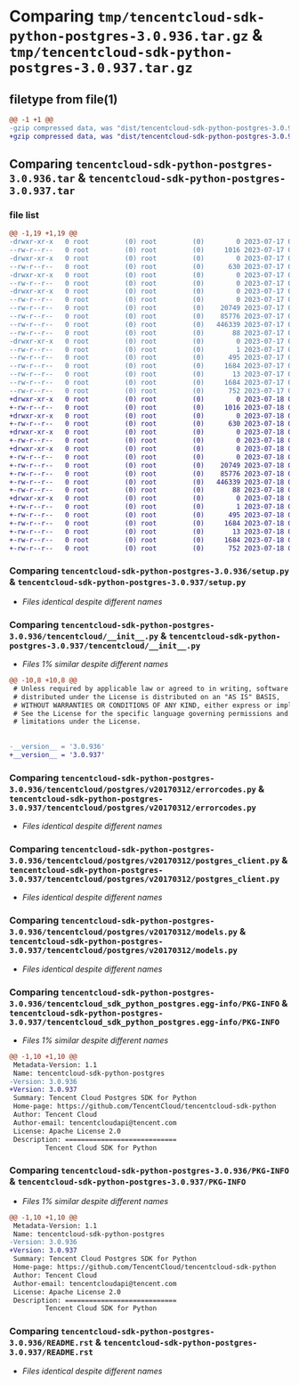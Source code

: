 # Comparing `tmp/tencentcloud-sdk-python-postgres-3.0.936.tar.gz` & `tmp/tencentcloud-sdk-python-postgres-3.0.937.tar.gz`

## filetype from file(1)

```diff
@@ -1 +1 @@
-gzip compressed data, was "dist/tencentcloud-sdk-python-postgres-3.0.936.tar", last modified: Mon Jul 17 00:32:41 2023, max compression
+gzip compressed data, was "dist/tencentcloud-sdk-python-postgres-3.0.937.tar", last modified: Tue Jul 18 00:28:45 2023, max compression
```

## Comparing `tencentcloud-sdk-python-postgres-3.0.936.tar` & `tencentcloud-sdk-python-postgres-3.0.937.tar`

### file list

```diff
@@ -1,19 +1,19 @@
-drwxr-xr-x   0 root         (0) root         (0)        0 2023-07-17 00:32:41.000000 tencentcloud-sdk-python-postgres-3.0.936/
--rw-r--r--   0 root         (0) root         (0)     1016 2023-07-17 00:32:41.000000 tencentcloud-sdk-python-postgres-3.0.936/setup.py
-drwxr-xr-x   0 root         (0) root         (0)        0 2023-07-17 00:32:41.000000 tencentcloud-sdk-python-postgres-3.0.936/tencentcloud/
--rw-r--r--   0 root         (0) root         (0)      630 2023-07-17 00:32:41.000000 tencentcloud-sdk-python-postgres-3.0.936/tencentcloud/__init__.py
-drwxr-xr-x   0 root         (0) root         (0)        0 2023-07-17 00:32:41.000000 tencentcloud-sdk-python-postgres-3.0.936/tencentcloud/postgres/
--rw-r--r--   0 root         (0) root         (0)        0 2023-07-17 00:32:41.000000 tencentcloud-sdk-python-postgres-3.0.936/tencentcloud/postgres/__init__.py
-drwxr-xr-x   0 root         (0) root         (0)        0 2023-07-17 00:32:41.000000 tencentcloud-sdk-python-postgres-3.0.936/tencentcloud/postgres/v20170312/
--rw-r--r--   0 root         (0) root         (0)        0 2023-07-17 00:32:41.000000 tencentcloud-sdk-python-postgres-3.0.936/tencentcloud/postgres/v20170312/__init__.py
--rw-r--r--   0 root         (0) root         (0)    20749 2023-07-17 00:32:41.000000 tencentcloud-sdk-python-postgres-3.0.936/tencentcloud/postgres/v20170312/errorcodes.py
--rw-r--r--   0 root         (0) root         (0)    85776 2023-07-17 00:32:41.000000 tencentcloud-sdk-python-postgres-3.0.936/tencentcloud/postgres/v20170312/postgres_client.py
--rw-r--r--   0 root         (0) root         (0)   446339 2023-07-17 00:32:41.000000 tencentcloud-sdk-python-postgres-3.0.936/tencentcloud/postgres/v20170312/models.py
--rw-r--r--   0 root         (0) root         (0)       88 2023-07-17 00:32:41.000000 tencentcloud-sdk-python-postgres-3.0.936/setup.cfg
-drwxr-xr-x   0 root         (0) root         (0)        0 2023-07-17 00:32:41.000000 tencentcloud-sdk-python-postgres-3.0.936/tencentcloud_sdk_python_postgres.egg-info/
--rw-r--r--   0 root         (0) root         (0)        1 2023-07-17 00:32:41.000000 tencentcloud-sdk-python-postgres-3.0.936/tencentcloud_sdk_python_postgres.egg-info/dependency_links.txt
--rw-r--r--   0 root         (0) root         (0)      495 2023-07-17 00:32:41.000000 tencentcloud-sdk-python-postgres-3.0.936/tencentcloud_sdk_python_postgres.egg-info/SOURCES.txt
--rw-r--r--   0 root         (0) root         (0)     1684 2023-07-17 00:32:41.000000 tencentcloud-sdk-python-postgres-3.0.936/tencentcloud_sdk_python_postgres.egg-info/PKG-INFO
--rw-r--r--   0 root         (0) root         (0)       13 2023-07-17 00:32:41.000000 tencentcloud-sdk-python-postgres-3.0.936/tencentcloud_sdk_python_postgres.egg-info/top_level.txt
--rw-r--r--   0 root         (0) root         (0)     1684 2023-07-17 00:32:41.000000 tencentcloud-sdk-python-postgres-3.0.936/PKG-INFO
--rw-r--r--   0 root         (0) root         (0)      752 2023-07-17 00:32:41.000000 tencentcloud-sdk-python-postgres-3.0.936/README.rst
+drwxr-xr-x   0 root         (0) root         (0)        0 2023-07-18 00:28:45.000000 tencentcloud-sdk-python-postgres-3.0.937/
+-rw-r--r--   0 root         (0) root         (0)     1016 2023-07-18 00:28:45.000000 tencentcloud-sdk-python-postgres-3.0.937/setup.py
+drwxr-xr-x   0 root         (0) root         (0)        0 2023-07-18 00:28:45.000000 tencentcloud-sdk-python-postgres-3.0.937/tencentcloud/
+-rw-r--r--   0 root         (0) root         (0)      630 2023-07-18 00:28:45.000000 tencentcloud-sdk-python-postgres-3.0.937/tencentcloud/__init__.py
+drwxr-xr-x   0 root         (0) root         (0)        0 2023-07-18 00:28:45.000000 tencentcloud-sdk-python-postgres-3.0.937/tencentcloud/postgres/
+-rw-r--r--   0 root         (0) root         (0)        0 2023-07-18 00:28:45.000000 tencentcloud-sdk-python-postgres-3.0.937/tencentcloud/postgres/__init__.py
+drwxr-xr-x   0 root         (0) root         (0)        0 2023-07-18 00:28:45.000000 tencentcloud-sdk-python-postgres-3.0.937/tencentcloud/postgres/v20170312/
+-rw-r--r--   0 root         (0) root         (0)        0 2023-07-18 00:28:45.000000 tencentcloud-sdk-python-postgres-3.0.937/tencentcloud/postgres/v20170312/__init__.py
+-rw-r--r--   0 root         (0) root         (0)    20749 2023-07-18 00:28:45.000000 tencentcloud-sdk-python-postgres-3.0.937/tencentcloud/postgres/v20170312/errorcodes.py
+-rw-r--r--   0 root         (0) root         (0)    85776 2023-07-18 00:28:45.000000 tencentcloud-sdk-python-postgres-3.0.937/tencentcloud/postgres/v20170312/postgres_client.py
+-rw-r--r--   0 root         (0) root         (0)   446339 2023-07-18 00:28:45.000000 tencentcloud-sdk-python-postgres-3.0.937/tencentcloud/postgres/v20170312/models.py
+-rw-r--r--   0 root         (0) root         (0)       88 2023-07-18 00:28:45.000000 tencentcloud-sdk-python-postgres-3.0.937/setup.cfg
+drwxr-xr-x   0 root         (0) root         (0)        0 2023-07-18 00:28:45.000000 tencentcloud-sdk-python-postgres-3.0.937/tencentcloud_sdk_python_postgres.egg-info/
+-rw-r--r--   0 root         (0) root         (0)        1 2023-07-18 00:28:45.000000 tencentcloud-sdk-python-postgres-3.0.937/tencentcloud_sdk_python_postgres.egg-info/dependency_links.txt
+-rw-r--r--   0 root         (0) root         (0)      495 2023-07-18 00:28:45.000000 tencentcloud-sdk-python-postgres-3.0.937/tencentcloud_sdk_python_postgres.egg-info/SOURCES.txt
+-rw-r--r--   0 root         (0) root         (0)     1684 2023-07-18 00:28:45.000000 tencentcloud-sdk-python-postgres-3.0.937/tencentcloud_sdk_python_postgres.egg-info/PKG-INFO
+-rw-r--r--   0 root         (0) root         (0)       13 2023-07-18 00:28:45.000000 tencentcloud-sdk-python-postgres-3.0.937/tencentcloud_sdk_python_postgres.egg-info/top_level.txt
+-rw-r--r--   0 root         (0) root         (0)     1684 2023-07-18 00:28:45.000000 tencentcloud-sdk-python-postgres-3.0.937/PKG-INFO
+-rw-r--r--   0 root         (0) root         (0)      752 2023-07-18 00:28:45.000000 tencentcloud-sdk-python-postgres-3.0.937/README.rst
```

### Comparing `tencentcloud-sdk-python-postgres-3.0.936/setup.py` & `tencentcloud-sdk-python-postgres-3.0.937/setup.py`

 * *Files identical despite different names*

### Comparing `tencentcloud-sdk-python-postgres-3.0.936/tencentcloud/__init__.py` & `tencentcloud-sdk-python-postgres-3.0.937/tencentcloud/__init__.py`

 * *Files 1% similar despite different names*

```diff
@@ -10,8 +10,8 @@
 # Unless required by applicable law or agreed to in writing, software
 # distributed under the License is distributed on an "AS IS" BASIS,
 # WITHOUT WARRANTIES OR CONDITIONS OF ANY KIND, either express or implied.
 # See the License for the specific language governing permissions and
 # limitations under the License.
 
 
-__version__ = '3.0.936'
+__version__ = '3.0.937'
```

### Comparing `tencentcloud-sdk-python-postgres-3.0.936/tencentcloud/postgres/v20170312/errorcodes.py` & `tencentcloud-sdk-python-postgres-3.0.937/tencentcloud/postgres/v20170312/errorcodes.py`

 * *Files identical despite different names*

### Comparing `tencentcloud-sdk-python-postgres-3.0.936/tencentcloud/postgres/v20170312/postgres_client.py` & `tencentcloud-sdk-python-postgres-3.0.937/tencentcloud/postgres/v20170312/postgres_client.py`

 * *Files identical despite different names*

### Comparing `tencentcloud-sdk-python-postgres-3.0.936/tencentcloud/postgres/v20170312/models.py` & `tencentcloud-sdk-python-postgres-3.0.937/tencentcloud/postgres/v20170312/models.py`

 * *Files identical despite different names*

### Comparing `tencentcloud-sdk-python-postgres-3.0.936/tencentcloud_sdk_python_postgres.egg-info/PKG-INFO` & `tencentcloud-sdk-python-postgres-3.0.937/tencentcloud_sdk_python_postgres.egg-info/PKG-INFO`

 * *Files 1% similar despite different names*

```diff
@@ -1,10 +1,10 @@
 Metadata-Version: 1.1
 Name: tencentcloud-sdk-python-postgres
-Version: 3.0.936
+Version: 3.0.937
 Summary: Tencent Cloud Postgres SDK for Python
 Home-page: https://github.com/TencentCloud/tencentcloud-sdk-python
 Author: Tencent Cloud
 Author-email: tencentcloudapi@tencent.com
 License: Apache License 2.0
 Description: ============================
         Tencent Cloud SDK for Python
```

### Comparing `tencentcloud-sdk-python-postgres-3.0.936/PKG-INFO` & `tencentcloud-sdk-python-postgres-3.0.937/PKG-INFO`

 * *Files 1% similar despite different names*

```diff
@@ -1,10 +1,10 @@
 Metadata-Version: 1.1
 Name: tencentcloud-sdk-python-postgres
-Version: 3.0.936
+Version: 3.0.937
 Summary: Tencent Cloud Postgres SDK for Python
 Home-page: https://github.com/TencentCloud/tencentcloud-sdk-python
 Author: Tencent Cloud
 Author-email: tencentcloudapi@tencent.com
 License: Apache License 2.0
 Description: ============================
         Tencent Cloud SDK for Python
```

### Comparing `tencentcloud-sdk-python-postgres-3.0.936/README.rst` & `tencentcloud-sdk-python-postgres-3.0.937/README.rst`

 * *Files identical despite different names*

